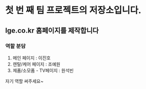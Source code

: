 # 첫 번 째 팀 프로젝트의 저장소입니다.
## lge.co.kr 홈페이지를 제작합니다

### 역할 분담
1. 메인 페이지 : 이진호
2. 렌탈/케어 페이지 : 조예원
3. 제품/소모품 - TV페이지 : 원석빈

자기 역할 써주세요~
